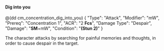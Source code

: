 #### Dig into you

@(dd cm_concentration_dig_into_you)
{ "Type": "Attack",
	"Modifier": "mW",
	"Prereq": "Concentration 1",
	"ACR": "2 **Fcs**",
	"Damage Type": "Despair",
	"Damage": "__SM__+mW",
	"Condition": "__(Stun 2)__"
}

The character attacks by searching for painful memories and thoughts, in order to cause despair in the target.
